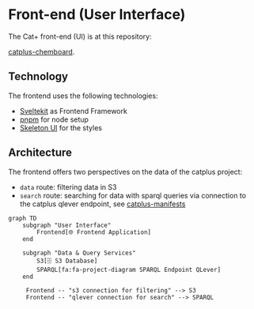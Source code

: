# Front-end (User Interface)

The Cat+ front-end (UI) is at this repository:

[catplus-chemboard](https://github.com/sdsc-ordes/catplus-chemboard).

## Technology

The frontend uses the following technologies:

- [Sveltekit](https://svelte.dev/) as Frontend Framework
- [pnpm](https://pnpm.io/) for node setup
- [Skeleton UI](https://www.skeleton.dev/) for the styles

## Architecture

The frontend offers two perspectives on the data of the catplus project:

- `data` route: filtering data in S3
- `search` route: searching for data with sparql queries via connection to the catplus qlever endpoint, see [catplus-manifests](https://github.com/sdsc-ordes/catplus-manifests)


```mermaid
graph TD
    subgraph "User Interface"
        Frontend[🌐 Frontend Application]
    end

    subgraph "Data & Query Services"
        S3[🗄️ S3 Database]
        SPARQL[fa:fa-project-diagram SPARQL Endpoint QLever]
    end

     Frontend -- "s3 connection for filtering" --> S3
     Frontend -- "qlever connection for search" --> SPARQL
```


